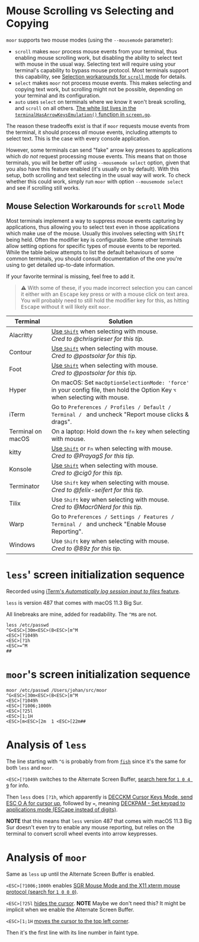 # Mouse Scrolling vs Selecting and Copying

`moor` supports two mouse modes (using the `--mousemode` parameter):

- `scroll` makes `moor` process mouse events from your terminal, thus enabling mouse scrolling work,
but disabling the ability to select text with mouse in the usual way. Selecting text will require using your terminal's capability to bypass mouse protocol.
Most terminals support this capability, see [Selection workarounds for `scroll` mode](#mouse-selection-workarounds-for-scroll-mode) for details.
- `select` makes `moor` not process mouse events. This makes selecting and copying text work, but scrolling might not be possible, depending on your terminal and its configuration.
- `auto` uses `select` on terminals where we know it won't break scrolling, and
  `scroll` on all others. [The white list lives in the
  `terminalHasArrowKeysEmulation()` function in
  `screen.go`](https://github.com/walles/moor/blob/master/twin/screen.go).

The reason these tradeoffs exist is that if `moor` requests mouse events from the terminal,
it should process _all_ mouse events, including attempts to select text. This is the case with every console application.

However, some terminals can send "fake" arrow key presses to applications which _do not_ request processing mouse events.
This means that on those terminals, you will be better off using `--mousemode select` option, given that you also have this feature enabled (it's usually on by default).
With this setup, both scrolling and text selecting in the usual way will work.
To check whether this could work, simply run `moor` with option `--mousemode select` and see if scrolling still works.

## Mouse Selection Workarounds for `scroll` Mode

Most terminals implement a way to suppress mouse events capturing by applications, thus allowing you to select text even in
those applications which make use of the mouse. Usually this involves selecting with <kbd>Shift</kbd> being held. Often the
modifier key is configurable. Some other terminals allow setting options for specific types of mouse events to be reported.
While the table below attempts to list the default behaviours of some common terminals, you should consult
documentation of the one you're using to get detailed up-to-date information.

If your favorite terminal is missing, feel free to add it.

> :warning: With some of these, if you made incorrect selection you can cancel it either with an <kbd>Escape</kbd> key press or with a mouse
> click on text area. You will probably need to still hold the modifier key for this, as hitting <kbd>Escape</kbd> without it will likely exit `moor`.

| Terminal | Solution |
| -------- | -------- |
| Alacritty | [Use <kbd>Shift</kbd>](https://github.com/alacritty/alacritty/blob/a10fb8adc0857633be428d673ab8d36d2a90193a/extra/man/alacritty.5.scd#mouse) when selecting with mouse.<br>*Cred to @chrisgrieser for this tip.* |
| Contour | [Use <kbd>Shift</kbd>](https://github.com/contour-terminal/contour/blob/cf434eaae4b428228413039624231ad0a4e6839b/docs/configuration/advanced/mouse.md) when selecting with mouse.<br>*Cred to @postsolar for this tip.* |
| Foot | [Use <kbd>Shift</kbd>](https://codeberg.org/dnkl/foot/wiki#i-can-t-use-the-mouse-to-select-text) when selecting with mouse.<br>*Cred to @postsolar for this tip.* |
| Hyper | On macOS: Set `macOptionSelectionMode: 'force'` in your config file, then hold the Option Key <kbd>⌥</kbd> when selecting with mouse. |
| iTerm | Go to `Preferences / Profiles / Default / Terminal / ` and uncheck "Report mouse clicks & drags". |
| Terminal on macOS | On a laptop: Hold down the <kbd>fn</kbd> key when selecting with mouse. |
| kitty | [Use <kbd>Shift</kbd>](https://sw.kovidgoyal.net/kitty/overview/#mouse-features) or <kbd>Fn</kbd> when selecting with mouse.<br>*Cred to @PrayagS for this tip.* |
| Konsole | [Use <kbd>Shift</kbd>](https://github.com/KDE/konsole/blob/ffc48bfdadfb93fea09dcc9181b73738a4544a08/doc/manual/index.docbook#L242) when selecting with mouse.<br>*Cred to @cig0 for this tip.* |
| Terminator | Use <kbd>Shift</kbd> key when selecting with mouse.<br>*Cred to @felix-seifert for this tip.* |
| Tilix | Use <kbd>Shift</kbd> key when selecting with mouse.<br>*Cred to @Macr0Nerd for this tip.* |
| Warp | Go to `Preferences / Settings / Features / Terminal / ` and uncheck "Enable Mouse Reporting". |
| Windows | Use <kbd>Shift</kbd> key when selecting with mouse.<br>*Cred to @89z for this tip.* |

# `less`' screen initialization sequence

Recorded using [iTerm's _Automatically log session input to files_ feature](https://iterm2.com/documentation-preferences-profiles-session.html).

`less` is version 487 that comes with macOS 11.3 Big Sur.

All linebreaks are mine, added for readability. The `^M`s are not.

```
less /etc/passwd
^G<ESC>[30m<ESC>(B<ESC>[m^M
<ESC>[?1049h
<ESC>[?1h
<ESC>=^M
##
```

# `moor`'s screen initialization sequence

```
moor /etc/passwd /Users/johan/src/moor
^G<ESC>[30m<ESC>(B<ESC>[m^M
<ESC>[?1049h
<ESC>[?1006;1000h
<ESC>[?25l
<ESC>[1;1H
<ESC>[m<ESC>[2m  1 <ESC>[22m##
```

# Analysis of `less`

The line starting with `^G` is probably from from [`fish`](https://fishshell.com/) since it's the same for both `less` and `moor`.

`<ESC>[?1049h` switches to the Alternate Screen Buffer, [search here for `1 0 4 9`](https://invisible-island.net/xterm/ctlseqs/ctlseqs.html#h2-The-Alternate-Screen-Buffer) for info.

Then `less` does `[?1h`, which apparently is [DECCKM Cursor Keys Mode, send ESC O A for cursor up](https://www.real-world-systems.com/docs/ANSIcode.html), followed by `=`, meaning [DECKPAM - Set keypad to applications mode (ESCape instead of digits)](https://www.real-world-systems.com/docs/ANSIcode.html).

**NOTE** that this means that `less` version 487 that comes with macOS 11.3 Big Sur doesn't even try to enable any mouse reporting, but relies on the terminal to convert scroll wheel events into arrow keypresses.

# Analysis of `moor`

Same as `less` up until the Alternate Screen Buffer is enabled.

`<ESC>[?1006;1000h` enables [SGR Mouse Mode and the X11 xterm mouse protocol (search for `1 0 0 0`)](https://invisible-island.net/xterm/ctlseqs/ctlseqs.html).

`<ESC>[?25l` [hides the cursor](https://invisible-island.net/xterm/ctlseqs/ctlseqs.html). **NOTE** Maybe we don't need this? It might be implicit when we enable the Alternate Screen Buffer.

`<ESC>[1;1H` [moves the cursor to the top left corner](<https://en.wikipedia.org/wiki/ANSI_escape_code#CSI_(Control_Sequence_Introducer)_sequences>).

Then it's the first line with its line number in faint type.
